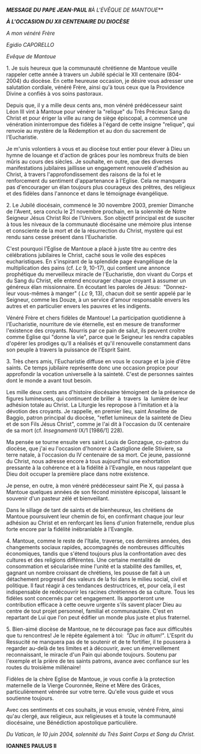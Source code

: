 ***MESSAGE DU PAPE JEAN-PAUL II**À L'ÉVÊQUE DE MANTOUE***

***À L'OCCASION DU XII CENTENAIRE DU DIOCÈSE***

*A mon vénéré Frère*

*Egidio CAPORELLO*

*Evêque de Mantoue*

1. Je suis heureux que la communauté chrétienne de Mantoue veuille rappeler cette année à travers un Jubilé spécial le XII centenaire (804-2004) du diocèse. En cette heureuse occasion, je désire vous adresser une salutation cordiale, vénéré Frère, ainsi qu'à tous ceux que la Providence Divine a confiés à vos soins pastoraux.

Depuis que, il y a mille deux cents ans, mon vénéré prédécesseur saint Léon III vint à Mantoue pour vénérer la "relique" du Très Précieux Sang du Christ et pour ériger la ville au rang de siège épiscopal, a commencé une vénération ininterrompue des fidèles à l'égard de cette insigne "relique", qui renvoie au mystère de la Rédemption et au don du sacrement de l'Eucharistie.

Je m'unis volontiers à vous et au diocèse tout entier pour élever à Dieu un hymne de louange et d'action de grâces pour les nombreux fruits de bien mûris au cours des siècles. Je souhaite, en outre, que des diverses manifestations jubilaires jaillisse un engagement renouvelé d'adhésion au Christ, à travers l'approfondissement des raisons de la foi et le renforcement du sentiment d'appartenance à l'Eglise. Cela ne manquera pas d'encourager un élan toujours plus courageux des prêtres, des religieux et des fidèles dans l'annonce et dans le témoignage évangélique.

2. Le Jubilé diocésain, commencé le 30 novembre 2003, premier Dimanche de l'Avent, sera conclu le 21 novembre prochain, en la solennité de Notre Seigneur Jésus Christ Roi de l'Univers. Son objectif principal est de susciter à tous les niveaux de la communauté diocésaine une mémoire plus intense et consciente de la mort et de la résurrection du Christ, mystère qui est rendu sans cesse présent dans l'Eucharistie.

C'est pourquoi l'Eglise de Mantoue a placé à juste titre au centre des célébrations jubilaires le Christ, caché sous le voile des espèces eucharistiques. En s'inspirant de la splendide page évangélique de la multiplication des pains (cf. *Lc* 9, 10-17), qui contient une annonce prophétique du merveilleux miracle de l'Eucharistie, don vivant du Corps et du Sang du Christ, elle entend encourager chaque croyant à assumer un généreux élan missionnaire. En écoutant les paroles de Jésus:  "Donnez-leur vous-mêmes à manger" ( *Lc* 9, 13), chacun doit se sentir appelé par le Seigneur, comme les Douze, à un service d'amour responsable envers les autres et en particulier envers les pauvres et les indigents.

Vénéré Frère et chers fidèles de Mantoue! La participation quotidienne à l'Eucharistie, nourriture de vie éternelle, est en mesure de transformer l'existence des croyants. Nourris par ce pain de salut, ils peuvent croître comme Eglise qui "donne la vie", parce que le Seigneur les rendra capables d'opérer les prodiges qu'Il a réalisés et qu'il renouvelle constamment dans son peuple à travers la puissance de l'Esprit Saint.

3. Très chers amis, l'Eucharistie diffuse en vous le courage et la joie d'être saints. Ce temps jubilaire représente donc une occasion propice pour approfondir la vocation universelle à la sainteté. C'est de personnes saintes dont le monde a avant tout besoin.

Les mille deux cents ans d'histoire diocésaine témoignent de la présence de figures lumineuses, qui continuent de briller  à  travers  la  lumière de leur adhésion totale au Christ. La Liturgie les repropose à l'imitation et à la dévotion des croyants. Je rappelle, en premier lieu, saint Anselme de Baggio, patron principal du diocèse, "reflet lumineux de la sainteté de Dieu et de son Fils Jésus Christ", comme je l'ai dit à l'occasion du IX centenaire de sa mort (cf. *Insegnamenti* IX/1 \[1986/1\] 228).

Ma pensée se tourne ensuite vers saint Louis de Gonzague, co-patron du diocèse, que j'ai eu l'occasion d'honorer à Castiglione delle Stiviere, sa terre natale, à l'occasion du IV centenaire de sa mort. Ce jeune, passionné du Christ, nous adresse encore à tous aujourd'hui une exhortation pressante à la cohérence et à la fidélité à l'Evangile, en nous rappelant que Dieu doit occuper la première place dans notre existence.

Je pense, en outre, à mon vénéré prédécesseur saint Pie X, qui passa à Mantoue quelques années de son fécond ministère épiscopal, laissant le souvenir d'un pasteur zélé et bienveillant.

Dans le sillage de tant de saints et de bienheureux, les chrétiens de Mantoue poursuivent leur chemin de foi, en confirmant chaque jour leur adhésion au Christ et en renforçant les liens d'union fraternelle, rendue plus forte encore par la fidélité inébranlable à l'Evangile.

4. Mantoue, comme le reste de l'Italie, traverse, ces dernières années, des changements sociaux rapides, accompagnés de nombreuses difficultés économiques, tandis que s'étend toujours plus la confrontation avec des cultures et des religions différentes. Une certaine mentalité de consommation et sécularisée mine l'unité et la stabilité des familles, et, gagnant un nombre croissant de chrétiens, les pousse de fait à un détachement progressif des valeurs de la foi dans le milieu social, civil et politique. Il faut réagir à ces tendances destructrices, et, pour cela, il est indispensable de redécouvrir les racines chrétiennes de sa culture. Tous les fidèles sont concernés par cet engagement. Ils apporteront une contribution efficace à cette oeuvre urgente s'ils savent placer Dieu au centre de tout projet personnel, familial et communautaire. C'est en repartant de Lui que l'on peut édifier un monde plus juste et plus fraternel.

5. Bien-aimé diocèse de Mantoue, ne te décourage pas face aux difficultés que tu rencontres! Je le répète également à toi:  *"Duc in altum!"*. L'Esprit du Ressucité ne manquera pas de te soutenir et de te fortifier, il te poussera à regarder au-delà de tes limites et à découvrir, avec un émerveillement reconnaissant, le miracle d'un Pain qui abonde toujours. Soutenu par l'exemple et la prière de tes saints patrons, avance avec confiance sur les routes du troisième millénaire!

Fidèles de la chère Eglise de Mantoue, je vous confie à la protection maternelle de la Vierge Couronnée, Reine et Mère des Grâces, particulièrement vénérée sur votre terre. Qu'elle vous guide et vous soutienne toujours.

Avec ces sentiments et ces souhaits, je vous envoie, vénéré Frère, ainsi qu'au clergé, aux religieux, aux religieuses et à toute la communauté diocésaine, une Bénédiction apostolique particulière.

*Du Vatican, le 10 juin 2004, solennité du Très Saint Corps et Sang du Christ.*

**IOANNES PAULUS II**